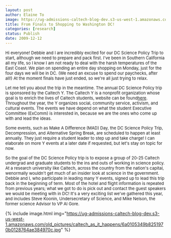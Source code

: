 ```yaml
---
layout: post
author: Elaine To
image: https://ug-admissions-caltech-blog-dev.s3-us-west-1.amazonaws.com/old_pictures/caltech_as_it_happens/6a0105349b8251970b0128764ae13b970c.jpg
title: From Finals to Shopping to Washington DC!
categories: [research]
status: Publish
date: 2009-12-12
---
```



<span style="font-size: 13px; ">Hi everyone! Debbie and I are incredibly excited for our DC Science Policy Trip to start, although we need to prepare and pack first. I've been in Southern California all my life, so I know I am not ready to deal with the harsh temperatures of the East Coast. We plan on spending an entire day shopping on Monday, just for the four days we will be in DC. (We need an excuse to spend our paychecks, after all!) At the moment finals have just ended, so we're all just trying to relax.

<p style="font-size: 11px; "><span style="font-size: 13px; "><span style="font-size: 13px; "><span style="font-size: 13px; "><span style="font-size: 13px; ">Let me tell you about the trip in the meantime. The annual DC Science Policy trip is sponsored by the Caltech Y. The Caltech Y is a nonprofit organization whose goal is to enrich the lives of Caltech students, website can be found<a href="https://www.caltechy.org"><span style="font-size: 13px; "><span style="font-size: 12px; "><span style="font-size: 13px; "><span style="font-size: 13px; ">here</a><span style="font-size: 12px; "><span style="font-size: 13px; "><span style="font-size: 13px; "><span style="font-size: 13px; ">. T<span style="font-size: 13px; "><span style="font-size: 13px; "><span style="font-size: 13px; ">hroughout the year, the Y organizes social, community service, activism, and cultural events. The events we have depend on what the student Executive Committee (ExComm) is interested in, because we are the ones who come up with and lead the ideas.

<span style="font-size: 13px; ">Some events, such as Make A Difference (MAD) Day, the DC Science Policy Trip, Decompression, and Alternative Spring Break, are scheduled to happen at least annually. They just require a student leader to step up and take charge! I can elaborate on more Y events at a later date if requested, but let's stay on topic for now.

<span style="font-size: 13px; ">So the goal of the DC Science Policy trip is to expose a group of 20-25 Caltech undergrad and graduate students to the ins and outs of working in science policy. At a research university like Caltech, across the country from the nation's capital, wenormally wouldn't get much of an insider look at science in the government. Debbie and I, who participate in leading many Y events, signed up to lead this trip back in the beginning of term. Most of the hotel and flight information is repeated from previous years; what we got to do is pick out and contact the guest speakers we would be meeting with in DC! It's a very exciting list we've gathered this year, and includes Steve Koonin, Undersecretary of Science, and Mike Nelson, the former science Advisor to VP Al Gore.

{% include image.html img="https://ug-admissions-caltech-blog-dev.s3-us-west-1.amazonaws.com/old_pictures/caltech_as_it_happens/6a0105349b8251970b0128764ae384970c.jpg" %}
